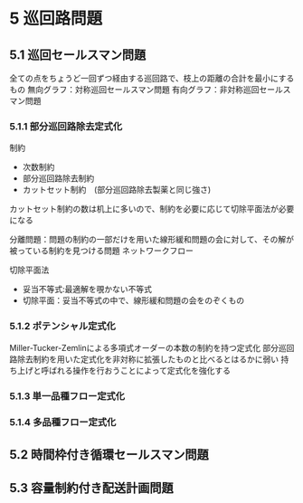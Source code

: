 # 5 巡回路問題
## 5.1 巡回セールスマン問題
全ての点をちょうど一回ずつ経由する巡回路で、枝上の距離の合計を最小にするもの
無向グラフ：対称巡回セールスマン問題
有向グラフ：非対称巡回セールスマン問題

### 5.1.1 部分巡回路除去定式化
制約
- 次数制約
- 部分巡回路除去制約
- カットセット制約　(部分巡回路除去製薬と同じ強さ)

カットセット制約の数は机上に多いので、制約を必要に応じて切除平面法が必要になる

分離問題：問題の制約の一部だけを用いた線形緩和問題の会に対して、その解が被っている制約を見つける問題
ネットワークフロー

切除平面法
- 妥当不等式:最適解を覗かない不等式
- 切除平面：妥当不等式の中で、線形緩和問題の会をのぞくもの

### 5.1.2 ポテンシャル定式化
Miller-Tucker-Zemlinによる多項式オーダーの本数の制約を持つ定式化
部分巡回路除去制約を用いた定式化を非対称に拡張したものと比べるとはるかに弱い
持ち上げと呼ばれる操作を行おうことによって定式化を強化する


### 5.1.3 単一品種フロー定式化
### 5.1.4 多品種フロー定式化

## 5.2 時間枠付き循環セールスマン問題
## 5.3 容量制約付き配送計画問題